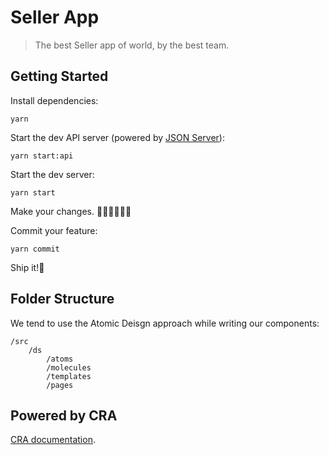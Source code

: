# Seller App

> The best Seller app of world, by the best team.

## Getting Started

Install dependencies:

```shell
yarn
```

Start the dev API server (powered by [JSON Server](https://github.com/typicode/json-server#readme)):

```shell
yarn start:api
```

Start the dev server:

```shell
yarn start
```

Make your changes. 👩🏼‍💻👨🏻‍💻

Commit your feature:

```shell
yarn commit
```

Ship it!🚀

## Folder Structure

We tend to use the Atomic Deisgn approach while writing our components:

```
/src
    /ds
        /atoms
        /molecules
        /templates
        /pages
```

## Powered by CRA

[CRA documentation](./docs/CRA.md).
